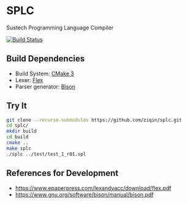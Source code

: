 # SPLC

Sustech Programming Language Compiler

[![Build Status](https://github.com/ziqin/splc/workflows/CI/badge.svg)](https://github.com/ziqin/splc/actions)

## Build Dependencies

- Build System: [CMake 3](https://cmake.org)
- Lexer: [Flex](https://github.com/westes/flex)
- Parser generator: [Bison](https://www.gnu.org/software/bison/)

## Try It

``` sh
git clone --recurse-submodules https://github.com/ziqin/splc.git
cd splc/
mkdir build
cd build
cmake ..
make splc
./splc ../test/test_1_r01.spl
```

## References for Development

- <https://www.epaperpress.com/lexandyacc/download/flex.pdf>
- <https://www.gnu.org/software/bison/manual/bison.pdf>
